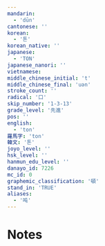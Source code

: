 ```yaml
---
mandarin:
  - 'dūn'
cantonese: ''
korean:
  - '톤'
korean_native: ''
japanese:
  - 'TON'
japanese_nanori: ''
vietnamese:
middle_chinese_initial: 't'
middle_chinese_final: 'uən'
stroke_count: ''
radical: '口'
skip_number: '1-3-13'
grade_level: '先進'
pos: ''
english:
  - 'ton'
羅馬字: 'ton'
韓文: '톤'
joyo_level: ''
hsk_level: ''
hanmun_edu_level: ''
danayo_id: 7226
mc_id: 0
graphemic_classification: '頓'
stand_in: 'TRUE'
aliases:
  - '吨'
---
```


# Notes

